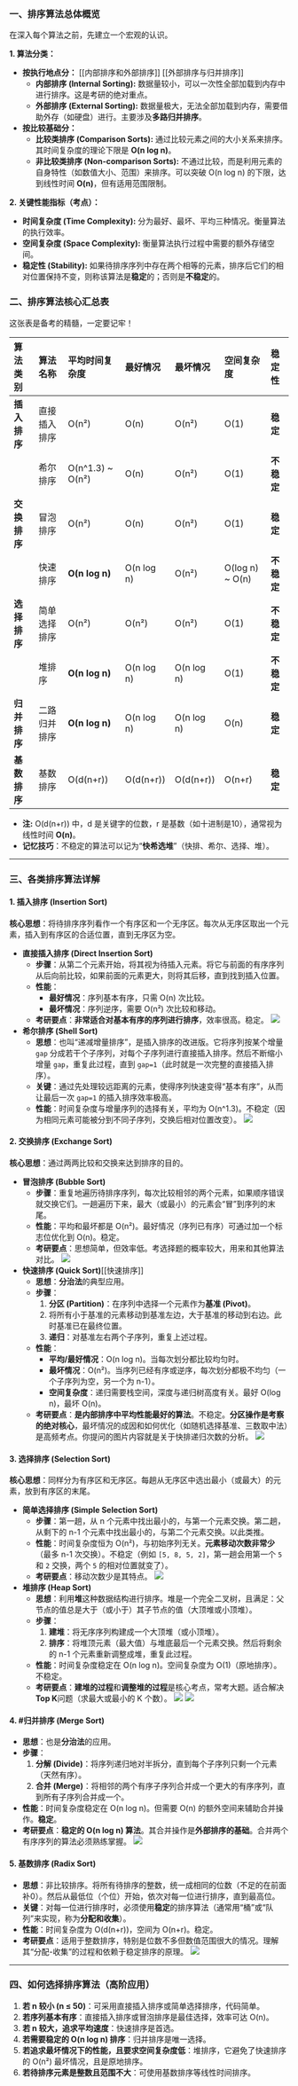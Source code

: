 ### 一、排序算法总体概览

在深入每个算法之前，先建立一个宏观的认识。

**1. 算法分类：**
*   **按执行地点分：**  [[内部排序和外部排序]]   [[外部排序与归并排序]] 
    *   **内部排序 (Internal Sorting):** 数据量较小，可以一次性全部加载到内存中进行排序。这是考研的绝对重点。
    *   **外部排序 (External Sorting):** 数据量极大，无法全部加载到内存，需要借助外存（如硬盘）进行。主要涉及**多路归并排序**。
*   **按比较基础分：**
    *   **比较类排序 (Comparison Sorts):** 通过比较元素之间的大小关系来排序。其时间复杂度的理论下限是 **O(n log n)**。
    *   **非比较类排序 (Non-comparison Sorts):** 不通过比较，而是利用元素的自身特性（如数值大小、范围）来排序。可以突破 O(n log n) 的下限，达到线性时间 **O(n)**，但有适用范围限制。

**2. 关键性能指标（考点）：**
*   **时间复杂度 (Time Complexity):** 分为最好、最坏、平均三种情况。衡量算法的执行效率。
*   **空间复杂度 (Space Complexity):** 衡量算法执行过程中需要的额外存储空间。
*   **稳定性 (Stability):** 如果待排序序列中存在两个相等的元素，排序后它们的相对位置保持不变，则称该算法是**稳定**的；否则是**不稳定**的。

### 二、排序算法核心汇总表

这张表是备考的精髓，一定要记牢！

| 算法类别 | 算法名称 | 平均时间复杂度 | 最好情况 | 最坏情况 | 空间复杂度 | 稳定性 |
| :--- | :--- | :--- | :--- | :--- | :--- | :--- |
| **插入排序** | 直接插入排序 | O(n²) | O(n) | O(n²) | O(1) | **稳定** |
| | 希尔排序 | O(n^1.3) ~ O(n²) | O(n) | O(n²) | O(1) | **不稳定** |
| **交换排序** | 冒泡排序 | O(n²) | O(n) | O(n²) | O(1) | **稳定** |
| | 快速排序 | **O(n log n)** | O(n log n) | O(n²) | O(log n) ~ O(n) | **不稳定** |
| **选择排序** | 简单选择排序 | O(n²) | O(n²) | O(n²) | O(1) | **不稳定** |
| | 堆排序 | **O(n log n)** | O(n log n) | O(n log n) | O(1) | **不稳定** |
| **归并排序** | 二路归并排序 | **O(n log n)** | O(n log n) | O(n log n) | O(n) | **稳定** |
| **基数排序** | 基数排序 | O(d(n+r)) | O(d(n+r)) | O(d(n+r)) | O(n+r) | **稳定** |

*   **注:** O(d(n+r)) 中，d 是关键字的位数，r 是基数（如十进制是10），通常视为线性时间 **O(n)**。
*   **记忆技巧**：不稳定的算法可以记为“**快希选堆**”（快排、希尔、选择、堆）。

---

### 三、各类排序算法详解

#### 1. 插入排序 (Insertion Sort)

**核心思想**：将待排序序列看作一个有序区和一个无序区。每次从无序区取出一个元素，插入到有序区的合适位置，直到无序区为空。

*   **直接插入排序 (Direct Insertion Sort)**
    *   **步骤**：从第二个元素开始，将其视为待插入元素。将它与前面的有序序列从后向前比较，如果前面的元素更大，则将其后移，直到找到插入位置。
    *   **性能**：
        *   **最好情况**：序列基本有序，只需 O(n) 次比较。
        *   **最坏情况**：序列逆序，需要 O(n²) 次比较和移动。
    *   **考研要点**：**非常适合对基本有序的序列进行排序**，效率很高。稳定。
![](https://www.runoob.com/wp-content/uploads/2019/03/insertionSort.gif)
*   **希尔排序 (Shell Sort)**
    *   **思想**：也叫“递减增量排序”，是插入排序的改进版。它将序列按某个增量 `gap` 分成若干个子序列，对每个子序列进行直接插入排序。然后不断缩小增量 `gap`，重复此过程，直到 `gap=1`（此时就是一次完整的直接插入排序）。
    *   **关键**：通过先处理较远距离的元素，使得序列快速变得“基本有序”，从而让最后一次 `gap=1` 的插入排序效率极高。
    *   **性能**：时间复杂度与增量序列的选择有关，平均为 O(n^1.3)。不稳定（因为相同元素可能被分到不同子序列，交换后相对位置改变）。
![](https://www.runoob.com/wp-content/uploads/2019/03/Sorting_shellsort_anim.gif)
#### 2. 交换排序 (Exchange Sort)

**核心思想**：通过两两比较和交换来达到排序的目的。

*   **冒泡排序 (Bubble Sort)**
    *   **步骤**：重复地遍历待排序序列，每次比较相邻的两个元素，如果顺序错误就交换它们。一趟遍历下来，最大（或最小）的元素会“冒”到序列的末尾。
    *   **性能**：平均和最坏都是 O(n²)。最好情况（序列已有序）可通过加一个标志位优化到 O(n)。稳定。
    *   **考研要点**：思想简单，但效率低。考选择题的概率较大，用来和其他算法对比。
![](https://www.runoob.com/wp-content/uploads/2019/03/bubbleSort.gif)
*   **快速排序 (Quick Sort)**[[快速排序]] 
    *   **思想**：**分治法**的典型应用。
    *   **步骤**：
        1.  **分区 (Partition)**：在序列中选择一个元素作为**基准 (Pivot)**。
        2.  将所有小于基准的元素移动到基准左边，大于基准的移动到右边。此时基准已在最终位置。
        3.  **递归**：对基准左右两个子序列，重复上述过程。
    *   **性能**：
        *   **平均/最好情况**：O(n log n)。当每次划分都比较均匀时。
        *   **最坏情况**：O(n²)。当序列已经有序或逆序，每次划分都极不均匀（一个子序列为空，另一个为 n-1）。
        *   **空间复杂度**：递归需要栈空间，深度与递归树高度有关。最好 O(log n)，最坏 O(n)。
    *   **考研要点**：**是内部排序中平均性能最好的算法**。不稳定。**分区操作是考察的绝对核心**，最坏情况的成因和如何优化（如随机选择基准、三数取中法）是高频考点。你提问的图片内容就是关于快排递归次数的分析。
![](https://www.runoob.com/wp-content/uploads/2019/03/quickSort.gif)
#### 3. 选择排序 (Selection Sort)

**核心思想**：同样分为有序区和无序区。每趟从无序区中选出最小（或最大）的元素，放到有序区的末尾。

*   **简单选择排序 (Simple Selection Sort)**
    *   **步骤**：第一趟，从 n 个元素中找出最小的，与第一个元素交换。第二趟，从剩下的 n-1 个元素中找出最小的，与第二个元素交换。以此类推。
    *   **性能**：时间复杂度恒为 O(n²)，与初始序列无关。**元素移动次数非常少**（最多 n-1 次交换）。不稳定（例如 `[5, 8, 5, 2]`，第一趟会用第一个 `5` 和 `2` 交换，两个 `5` 的相对位置就变了）。
    *   **考研要点**：移动次数少是其特点。
![](https://www.runoob.com/wp-content/uploads/2019/03/selectionSort.gif)
*   **堆排序 (Heap Sort)**
    *   **思想**：利用**堆**这种数据结构进行排序。堆是一个完全二叉树，且满足：父节点的值总是大于（或小于）其子节点的值（大顶堆或小顶堆）。
    *   **步骤**：
        1.  **建堆**：将无序序列构建成一个大顶堆（或小顶堆）。
        2.  **排序**：将堆顶元素（最大值）与堆底最后一个元素交换。然后将剩余的 n-1 个元素重新调整成堆，重复此过程。
    *   **性能**：时间复杂度稳定在 O(n log n)。空间复杂度为 O(1)（原地排序）。不稳定。
    *   **考研要点**：**建堆的过程**和**调整堆的过程**是核心考点，常考大题。适合解决**Top K**问题（求最大或最小的 K 个数）。
![](https://www.runoob.com/wp-content/uploads/2019/03/heapSort.gif)
![](https://www.runoob.com/wp-content/uploads/2019/03/Sorting_heapsort_anim.gif)
#### 4.  #归并排序 (Merge Sort)

*   **思想**：也是**分治法**的应用。
*   **步骤**：
    1.  **分解 (Divide)**：将序列递归地对半拆分，直到每个子序列只剩一个元素（天然有序）。
    2.  **合并 (Merge)**：将相邻的两个有序子序列合并成一个更大的有序序列，直到所有子序列合并成一个。
*   **性能**：时间复杂度稳定在 O(n log n)。但需要 O(n) 的额外空间来辅助合并操作。**稳定**。
*   **考研要点**：**稳定的 O(n log n) 算法**。其合并操作是**外部排序的基础**。合并两个有序序列的算法必须熟练掌握。
![](https://www.runoob.com/wp-content/uploads/2019/03/mergeSort.gif)
#### 5. 基数排序 (Radix Sort) 

*   **思想**：非比较排序。将所有待排序的整数，统一成相同的位数（不足的在前面补0）。然后从最低位（个位）开始，依次对每一位进行排序，直到最高位。
*   **关键**：对每一位进行排序时，必须使用**稳定**的排序算法（通常用“桶”或“队列”来实现，称为**分配和收集**）。
*   **性能**：时间复杂度为 O(d(n+r))，空间为 O(n+r)。稳定。
*   **考研要点**：适用于整数排序，特别是位数不多但数值范围很大的情况。理解其“分配-收集”的过程和依赖于稳定排序的原理。
![](https://www.runoob.com/wp-content/uploads/2019/03/radixSort.gif)
---

### 四、如何选择排序算法（高阶应用）

1.  **若 n 较小 (n ≤ 50)**：可采用直接插入排序或简单选择排序，代码简单。
2.  **若序列基本有序**：直接插入排序或冒泡排序是最佳选择，效率可达 O(n)。
3.  **若 n 较大，追求平均速度**：快速排序是首选。
4.  **若需要稳定的 O(n log n) 排序**：归并排序是唯一选择。
5.  **若追求最坏情况下的性能，且要求空间复杂度低**：堆排序，它避免了快速排序的 O(n²) 最坏情况，且是原地排序。
6.  **若待排序元素是整数且范围不大**：可使用基数排序等线性时间排序。